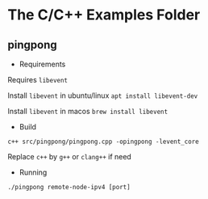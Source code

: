 # The C/C++ Examples Folder

## pingpong

- Requirements

Requires `libevent`

Install `libevent` in ubuntu/linux `apt install libevent-dev`

Install `libevent` in macos `brew install libevent`

- Build

`c++ src/pingpong/pingpong.cpp -opingpong -levent_core`

Replace `c++` by `g++` or `clang++` if need

- Running

`./pingpong remote-node-ipv4 [port]`
